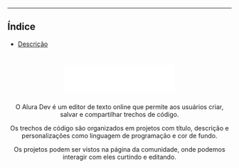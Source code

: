 <hr>

## Índice

-   [Descrição](#descricao)

<h1 align="center" id="descricao"><img width="250px" src="https://github.com/GabrielVeroneze/alura-dev/blob/85fab08bb86536479b6cf65c5cbafb38c986bfa5/src/assets/images/logotipo.svg"></h1>
<p align="center">O Alura Dev é um editor de texto online que permite aos usuários criar, salvar e compartilhar trechos de código.</p>

<p align="center">Os trechos de código são organizados em projetos com título, descrição e personalizações como linguagem de programação e cor de fundo.</p>

<p align="center">Os projetos podem ser vistos na página da comunidade, onde podemos interagir com eles curtindo e editando.</p>
